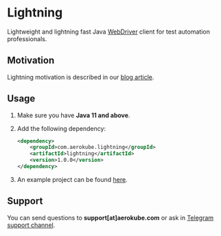 # Lightning

Lightweight and lightning fast Java [WebDriver](https://www.w3.org/TR/webdriver/) client for test automation professionals.

## Motivation

Lightning motivation is described in our [blog article](https://blog.aerokube.com/selenium-lightning-fast-client-libraries-bc6404414b13).

## Usage

1. Make sure you have **Java 11 and above**.
2. Add the following dependency:

    ```xml
    <dependency>
        <groupId>com.aerokube.lightning</groupId>
        <artifactId>lightning</artifactId>
        <version>1.0.0</version>
    </dependency>
    ```

3. An example project can be found [here](https://github.com/aerokube/lightning-java-examples).

## Support

You can send questions to **support[at]aerokube.com** or ask in [Telegram support channel](https://t.me/aerokube).
